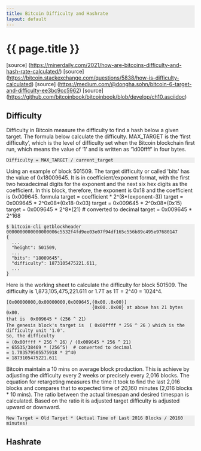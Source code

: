 ```yaml
---
title: Bitcoin Difficulty and Hashrate
layout: default
---
```


{{ page.title }}
================
<head>
<style>
table, th, td {
    border: 1px solid black;
    border-collapse: collapse;
    margin: 5px 0;
    text-align: left;
    vertical-align: top;
}
th { background-color: #99ccff; }
tr { background-color: #e6f2ff; }
pre {
    background: #eee !important;
    display: block;
    font-family: monospace;
    white-space: pre;
    margin: 1em 0;
}
</style>
</head>

[source] (https://minerdaily.com/2021/how-are-bitcoins-difficulty-and-hash-rate-calculated/)
[source] (https://bitcoin.stackexchange.com/questions/5838/how-is-difficulty-calculated)
[source] (https://medium.com/@dongha.sohn/bitcoin-6-target-and-difficulty-ee3bc9cc5962)
[source] (https://github.com/bitcoinbook/bitcoinbook/blob/develop/ch10.asciidoc)

## Difficulty
Difficulty in Bitcoin measure the difficulty to find a hash below a given target. The formula below calculate the difficulty. 
MAX_TARGET is the ‘first difficulty’, which is the level of difficulty set when the Bitcoin blockchain first run, which means the value of ‘1’ and is written as ‘1d00ffff’ in four bytes.

```
Difficulty = MAX_TARGET / current_target
```
Using an example of block 501509. The target difficulty or called 'bits' has the value of 0x18009645. 
It is in coefficient/exponent format, with the first two hexadecimal digits for the exponent and the next six hex digits as the coefficient. 
In this block, therefore, the exponent is 0x18 and the coefficient is 0x009645.
formula target = coefficient * 2^(8*(exponent–3))
target = 0x009645 * 2^0x08*(0x18-0x03)
target = 0x009645 * 2^0x08*(0x15)
target = 0x009645 * 2^8*(21) # converted to decimal
target = 0x009645 * 2^168 

```
$ bitcoin-cli getblockheader 0000000000000000006c5532f4fd9ee03e07f94df165c556b89c495e97680147
{
  ...
  "height": 501509,
  ...
  "bits": "18009645",
  "difficulty": 1873105475221.611,
  ...
}
```
Here is the working sheet to calculate the difficulty for block 501509. The difficulty is 1,873,105,475,221.611 or 1.7T as 1T = 2^40 = 1024^4.
```
[0x00000000,0x00000000,0x009645,{0x00..0x00}]
                                {0x00..0x00} at above has 21 bytes 0x00.
that is  0x009645 * (256 ^ 21） 
The genesis block's target is  ( 0x00ffff * 256 ^ 26 ）which is the difficulty unit '1.0'.
So, the difficulty 
= (0x00ffff * 256 ^ 26）/ (0x009645 * 256 ^ 21)
= 65535/38469 * (256^5)  # converted to decimal
= 1.703579505575918 * 2^40
= 1873105475221.611
```

Bitcoin maintain a 10 mins on average block production. This is achieve by adjusting the difficulty every 2 weeks or precisely every 2,016 blocks. 
The equation for retargeting measures the time it took to find the last 2,016 blocks and compares that to expected time of 20,160 minutes (2,016 blocks * 10 mins). 
The ratio between the actual timespan and desired timespan is calculated. Based on the ratio it is adjusted target difficulty is adjusted 
upward or downward.
```
New Target = Old Target * (Actual Time of Last 2016 Blocks / 20160 minutes)
```

## Hashrate
